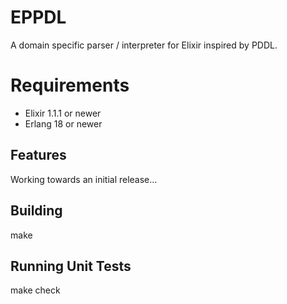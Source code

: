 # EPPDL

A domain specific parser / interpreter for Elixir inspired by PDDL.

# Requirements

* Elixir 1.1.1 or newer
* Erlang 18 or newer

## Features

Working towards an initial release...

## Building

make

## Running Unit Tests

make check

